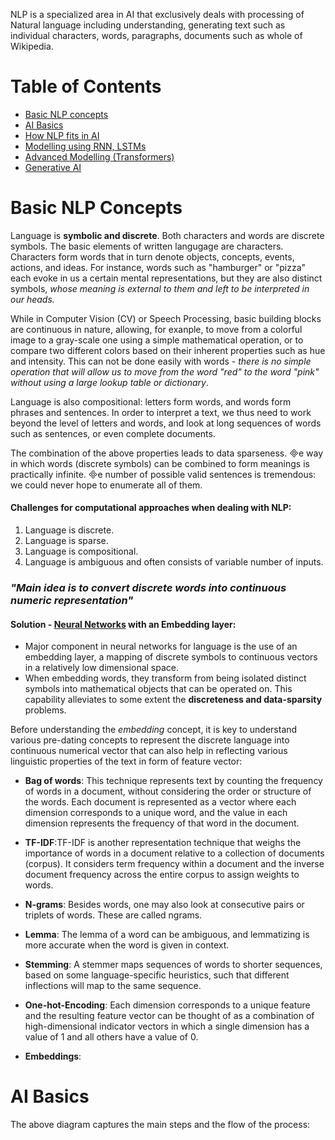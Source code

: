 NLP is a specialized area in AI that exclusively deals with processing of Natural language including understanding, generating text such as individual characters, words, paragraphs, documents such as whole of Wikipedia. 

# Table of Contents
  * [Basic NLP concepts](#concepts)
  * [AI Basics](#AIBasics)
  * [How NLP fits in AI](#NLPandAI) 
  * [Modelling using RNN, LSTMs](#ModellingBasic)
  * [Advanced Modelling (Transformers)](#ModellingAdvances)
  * [Generative AI](#GENAI)


# Basic NLP Concepts <a id="concepts"></a>

Language is **symbolic and discrete**. Both characters and words are discrete symbols. The basic elements of written langugage are characters. Characters form words that in turn denote objects, concepts, events, actions, and ideas. For instance, words such as "hamburger" or "pizza" each evoke in us a certain mental representations, but they are also distinct symbols, *whose meaning is external to them and left to be interpreted in our heads.*

While in Computer Vision (CV) or Speech Processing, basic building blocks are continuous in nature, allowing, for exanple, to move from a colorful image  to a gray-scale one using a simple mathematical operation, or to compare two different colors based on their inherent properties such as hue and intensity. This can not be done easily with words - *there is no simple operation that will allow us to move from the word "red" to the word "pink" without using a large lookup table or dictionary*.

Language is also compositional: letters form words, and words form phrases and sentences. In order to interpret a text, we thus need to work beyond the level of letters and words, and look at long sequences of words such as sentences, or even complete documents.

The combination of the above properties leads to data sparseness. e way in which words (discrete symbols) can be combined to form meanings is practically infinite. e number of possible valid sentences is tremendous: we could never hope to enumerate all of them. 

#### Challenges for computational approaches when dealing with NLP:
  1. Language is discrete.
  2. Language is sparse.
  3. Language is compositional.
  4. Language is ambiguous and often consists of variable number of inputs.

###  *"Main idea is to convert discrete words into continuous numeric representation"*

#### Solution - [Neural Networks](NNetwork.md) with an Embedding layer: 

- Major component in neural networks for language is the use of an embedding layer, a mapping of discrete symbols to continuous vectors in a relatively low dimensional space.
- When embedding words, they transform from being isolated distinct symbols into mathematical objects that can be operated on. This capability alleviates to some extent the **discreteness and data-sparsity** problems.

Before understanding the *embedding* concept, it is key to understand various pre-dating concepts to represent the discrete language into continuous numerical vector that can also help in reflecting various linguistic properties of the text in form of feature vector:
- **Bag of words**: This technique represents text by counting the frequency of words in a document, without considering the order or structure of the words. Each document is represented as a vector where each dimension corresponds to a unique word, and the value in each dimension represents the frequency of that word in the document.
- **TF-IDF**:TF-IDF is another representation technique that weighs the importance of words in a document relative to a collection of documents (corpus). It considers term frequency within a document and the inverse document frequency across the entire corpus to assign weights to words.
- **N-grams**: Besides words, one may also look at consecutive pairs or triplets of words. These are called ngrams.
- **Lemma**: The lemma of a word can be ambiguous, and lemmatizing is more accurate when the word is given in context.
- **Stemming**: A stemmer maps sequences of words to shorter sequences, based on some language-specific heuristics, such that different inflections will map to the same sequence.
- **One-hot-Encoding**: Each dimension corresponds to a unique feature and the resulting feature vector can be thought of as a combination of high-dimensional indicator vectors in which a single dimension has a value of 1 and all others have a value of 0.

- **Embeddings**:

# AI Basics <a id="AIBasics"></a>

The above diagram captures the main steps and the flow of the process:

